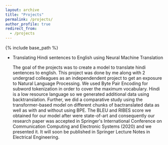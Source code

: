 ```yaml
---
layout: archive
title: "Projects"
permalink: /projects/
author_profile: true
redirect_from:
  - /projects
---
```


{% include base_path %}


* Translating Hindi sentences to English using Neural Machine Translation

  The goal of the projects was to create a model to translate hindi sentences to english. This project was done by me along with 2 undergrad colleagues as an              independendent project to get an exposure to Natural Language Processing. We used Byte Pair Encoding for subword tokenization in order to cover the maximum vocabulary. Hindi is a low resource language so we generated additional data using backtranslation. Further, we did a comparative study using the transformer-based model on different chunks of bactranslated data as well as with and without using BPE. The BLEU and RIBES score we obtained for our model after were state-of-art and consequently our research paper was accepted in Springer's International Conference on Communication Computing and Electronic Systems (2020) and we presented it. It will soon be published in Springer Lecture Notes in Electrical Engineering.
